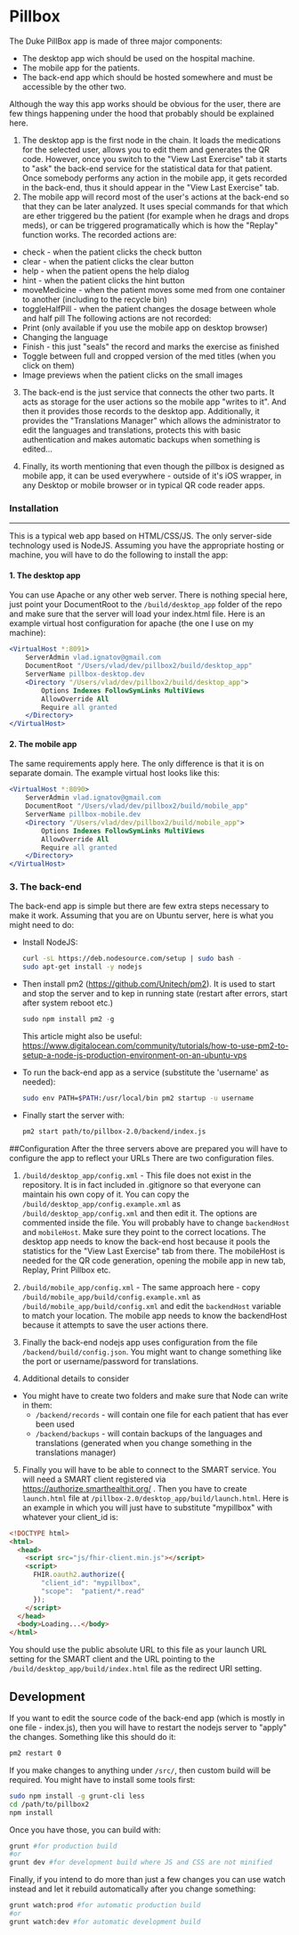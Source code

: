 # Pillbox
The Duke PillBox app is made of three major components:
- The desktop app wich should be used on the hospital machine.
- The mobile app for the patients.
- The back-end app which should be hosted somewhere and must be accessible by the
  other two.

Although the way this app works should be obvious for the user, there are few things
happening under the hood that probably should be explained here.

1. The desktop app is the first node in the chain. It loads the medications for the selected user,
  allows you to edit them and generates the QR code. However, once you switch to the "View Last Exercise"
  tab it starts to "ask" the back-end service for the statistical data for that patient. Once somebody performs
  any action in the mobile app, it gets recorded in the back-end, thus it should appear in the "View Last Exercise"
  tab.
2. The mobile app will record most of the user's actions at the back-end so that they can be later analyzed.
  It uses special commands for that which are ether triggered bu the patient (for example when he drags and drops meds),
  or can be triggered programatically which is how the "Replay" function works. The recorded actions are:
  - check - when the patient clicks the check button
  - clear - when the patient clicks the clear button
  - help - when the patient opens the help dialog
  - hint - when the patient clicks the hint button
  - moveMedicine - when the patient moves some med from one container to another (including to the recycle bin)
  - toggleHalfPill - when the patient changes the dosage between whole and half pill
  The following actions are not recorded:
  - Print (only available if you use the mobile app on desktop browser)
  - Changing the language
  - Finish - this just "seals" the record and marks the exercise as finished
  - Toggle between full and cropped version of the med titles (when you click on them)
  - Image previews when the patient clicks on the small images
3. The back-end is the just service that connects the other two parts. It acts as storage for the user actions so
  the mobile app "writes to it". And then it provides those records to the desktop app. Additionally, it provides
  the "Translations Manager" which allows the administrator to edit the languages and translations, protects this
  with basic authentication and makes automatic backups when something is edited...

4. Finally, its worth mentioning that even though the pillbox is designed as mobile app, it can be used everywhere -
  outside of it's iOS wrapper, in any Desktop or mobile browser or in typical QR code reader apps.

### Installation
---
This is a typical web app based on HTML/CSS/JS. The only server-side technology
used is NodeJS. Assuming you have the appropriate hosting or machine, you will
have to do the following to install the app:

#### 1. The desktop app
You can use Apache or any other web server. There is nothing special here,
just point your DocumentRoot to the `/build/desktop_app` folder of the
repo and make sure that the server will load your index.html file. Here is an
example virtual host configuration for apache (the one I use on my machine):

```apache
<VirtualHost *:8091>
    ServerAdmin vlad.ignatov@gmail.com
    DocumentRoot "/Users/vlad/dev/pillbox2/build/desktop_app"
    ServerName pillbox-desktop.dev
    <Directory "/Users/vlad/dev/pillbox2/build/desktop_app">
        Options Indexes FollowSymLinks MultiViews
        AllowOverride All
        Require all granted
    </Directory>
</VirtualHost>
```


#### 2. The mobile app
The same requirements apply here. The only difference is that it is on separate
domain. The example virtual host looks like this:
```apache
<VirtualHost *:8090>
    ServerAdmin vlad.ignatov@gmail.com
    DocumentRoot "/Users/vlad/dev/pillbox2/build/mobile_app"
    ServerName pillbox-mobile.dev
    <Directory "/Users/vlad/dev/pillbox2/build/mobile_app">
        Options Indexes FollowSymLinks MultiViews
        AllowOverride All
        Require all granted
    </Directory>
</VirtualHost>
```
### 3. The back-end
The back-end app is simple but there are few extra steps necessary to make it work.
Assuming that you are on Ubuntu server, here is what you might need to do:
- Install NodeJS:
  ```sh
  curl -sL https://deb.nodesource.com/setup | sudo bash -
  sudo apt-get install -y nodejs
  ```
- Then install pm2 (https://github.com/Unitech/pm2). It is used to start and stop the server and to kep in running
  state (restart after errors, start after system reboot etc.)
  ```js
  sudo npm install pm2 -g
  ```
  This article might also be useful: https://www.digitalocean.com/community/tutorials/how-to-use-pm2-to-setup-a-node-js-production-environment-on-an-ubuntu-vps


- To run the back-end app as a service (substitute the 'username' as needed):
  ```sh
  sudo env PATH=$PATH:/usr/local/bin pm2 startup -u username
  ```

- Finally start the server with:
  ```sh
  pm2 start path/to/pillbox-2.0/backend/index.js
  ```

##Configuration
After the three servers above are prepared you will have to configure the app to reflect your URLs
There are two configuration files.

1. `/build/desktop_app/config.xml` - This file does not exist in the repository.
  It is in fact included in .gitignore so that everyone can maintain his own copy of it. You can copy the
  `/build/desktop_app/config.example.xml` as `/build/desktop_app/config.xml` and then edit it.
  The options are commented inside the file. You will probably have to change `backendHost` and `mobileHost`.
  Make sure they point to the correct locations. The desktop app needs to know the back-end host because it pools
  the statistics for the "View Last Exercise" tab from there. The mobileHost is needed for the QR code generation,
  opening the mobile app in new tab, Replay, Print Pillbox etc.

2. `/build/mobile_app/config.xml` - The same approach here - copy
  `/build/mobile_app/build/config.example.xml` as `/build/mobile_app/build/config.xml` and edit the
  `backendHost` variable to match your location. The mobile app needs to know the backendHost because it attempts
  to save the user actions there.

3. Finally the back-end nodejs app uses configuration from the file `/backend/build/config.json`.
  You might want to change something like the port or username/password for translations.

4. Additional details to consider
  - You might have to create two folders and make sure that Node can write in them:
    - `/backend/records` - will contain one file for each patient that has ever been used
    - `/backend/backups` - will contain backups of the languages and translations (generated when you
    change something in the translations manager)

5. Finally you will have to be able to connect to the SMART service. You will need a SMART client registered via
  https://authorize.smarthealthit.org/ . Then you have to create `launch.html` file at
  `/pillbox-2.0/desktop_app/build/launch.html`. Here is an example   in which you will just have to substitute
  "mypillbox" with whatever your client_id is:
  ```html
  <!DOCTYPE html>
  <html>
    <head>
      <script src="js/fhir-client.min.js"></script>
      <script>
        FHIR.oauth2.authorize({
          "client_id": "mypillbox",
          "scope":  "patient/*.read"
        });
      </script>
    </head>
    <body>Loading...</body>
  </html>
  ```
  You should use the public absolute URL to this file as your launch URL setting for the SMART client and the URL
  pointing to the `/build/desktop_app/build/index.html` file as the redirect URI setting.

## Development
If you want to edit the source code of the back-end app (which is mostly in one file - index.js), then you will have
to restart the nodejs server to "apply" the changes. Something like this should do it:
```sh
pm2 restart 0
```
If you make changes to anything under `/src/`, then custom build will be required. You might have to
install some tools first:
```sh
sudo npm install -g grunt-cli less
cd /path/to/pillbox2
npm install
```
Once you have those, you can build with:
```sh
grunt #for production build
#or
grunt dev #for development build where JS and CSS are not minified
```
Finally, if you intend to do more than just a few changes you can use watch instead and let it rebuild automatically
after you change something:
```sh
grunt watch:prod #for automatic production build
#or
grunt watch:dev #for automatic development build
```

